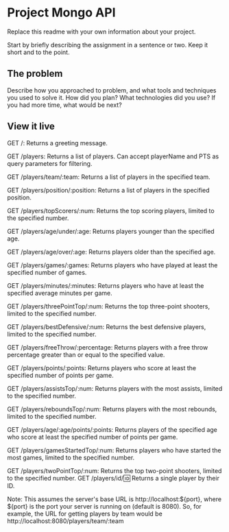 # Project Mongo API

Replace this readme with your own information about your project.

Start by briefly describing the assignment in a sentence or two. Keep it short and to the point.

## The problem

Describe how you approached to problem, and what tools and techniques you used to solve it. How did you plan? What technologies did you use? If you had more time, what would be next?

## View it live

GET /: Returns a greeting message.

GET /players: Returns a list of players. Can accept playerName and PTS as query parameters for filtering.

GET /players/team/:team: Returns a list of players in the specified team.

GET /players/position/:position: Returns a list of players in the specified position.

GET /players/topScorers/:num: Returns the top scoring players, limited to the specified number.

GET /players/age/under/:age: Returns players younger than the specified age.

GET /players/age/over/:age: Returns players older than the specified age.

GET /players/games/:games: Returns players who have played at least the specified number of games.

GET /players/minutes/:minutes: Returns players who have at least the specified average minutes per game.

GET /players/threePointTop/:num: Returns the top three-point shooters, limited to the specified number.

GET /players/bestDefensive/:num: Returns the best defensive players, limited to the specified number.

GET /players/freeThrow/:percentage: Returns players with a free throw percentage greater than or equal to 
the specified value.

GET /players/points/:points: Returns players who score at least the specified number of points per game.

GET /players/assistsTop/:num: Returns players with the most assists, limited to the specified number.

GET /players/reboundsTop/:num: Returns players with the most rebounds, limited to the specified number.

GET /players/age/:age/points/:points: Returns players of the specified age who score at least the specified number of points per game.

GET /players/gamesStartedTop/:num: Returns players who have started the most games, limited to the specified number.

GET /players/twoPointTop/:num: Returns the top two-point shooters, limited to the specified number.
GET /players/id/:id: Returns a single player by their ID.

Note: This assumes the server's base URL is http://localhost:${port}, where ${port} is the port your server is running on (default is 8080). So, for example, the URL for getting players by team would be http://localhost:8080/players/team/:team
